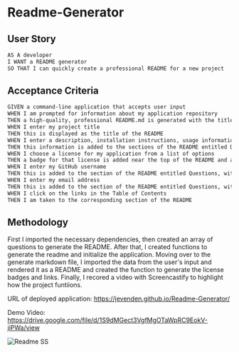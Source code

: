 # Readme-Generator

## User Story

```md
AS A developer
I WANT a README generator
SO THAT I can quickly create a professional README for a new project
```

## Acceptance Criteria

```md
GIVEN a command-line application that accepts user input
WHEN I am prompted for information about my application repository
THEN a high-quality, professional README.md is generated with the title of my project and sections entitled Description, Table of Contents, Installation, Usage, License, Contributing, Tests, and Questions
WHEN I enter my project title
THEN this is displayed as the title of the README
WHEN I enter a description, installation instructions, usage information, contribution guidelines, and test instructions
THEN this information is added to the sections of the README entitled Description, Installation, Usage, Contributing, and Tests
WHEN I choose a license for my application from a list of options
THEN a badge for that license is added near the top of the README and a notice is added to the section of the README entitled License that explains which license the application is covered under
WHEN I enter my GitHub username
THEN this is added to the section of the README entitled Questions, with a link to my GitHub profile
WHEN I enter my email address
THEN this is added to the section of the README entitled Questions, with instructions on how to reach me with additional questions
WHEN I click on the links in the Table of Contents
THEN I am taken to the corresponding section of the README
```

## Methodology

First I imported the necessary dependencies, then created an array of questions to generate the README. After that, I created functions to generate the readme
and initialize the application. Moving over to the generate markdown file, I imported the data from the user's input and rendered it as a README and created 
the function to generate the license badges and links. Finally, I recored a video with Screencastify to highlight how the project funtiions.

URL of deployed application: https://jevenden.github.io/Readme-Generator/

Demo Video: https://drive.google.com/file/d/1S9dMGect3VgfMgOTaWpRC9EokV-jiPWa/view

![Readme SS](https://user-images.githubusercontent.com/102879070/178124011-5626ca8a-83b7-4871-8f0d-d908cc622e08.png)

